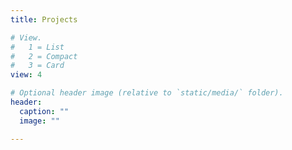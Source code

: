 ```yaml
---
title: Projects

# View.
#   1 = List
#   2 = Compact
#   3 = Card
view: 4

# Optional header image (relative to `static/media/` folder).
header:
  caption: ""
  image: ""

---
```

